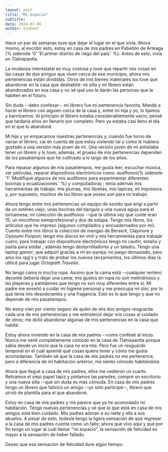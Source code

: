 ```yaml
---
layout: post
title: "Mi espacio"
subtitle:
date: 2024-07-08
author: oiuhukt
---
```


Hace un par de semanas tuve que dejar el lugar en el que vivía.
Ahora mismo, al escribir esto, estoy en casa de mis padres en
Pabellón de Arteaga {% sidenote '0' 'El primer distrito de riego del
país.' %}. Antes de esto, vivía en Tlalnepantla.

La mudanza interestatal es muy costosa y tuve que repartir mis cosas
en las casas de dos amigos que viven cerca de ese municipio, ahora
mis pertenencias están divididas. Otros de mis bienes materiales los
tuve que abandonar en la casa que deshabité: mi silla y mi librero
están abandonados en esa casa y no sé qué uso le darán las personas
que la habiten en el futuro.

Sin duda --debo confesar-- mi librero fue mi pertenencia favorita.
Mandé a hacer el librero con alguien cerca de la casa y, entre mi
hija y yo, lo lijamos y barnizamos. Al principio el librero estaba considerablemente vacío; pensé que tardaría años en llenarlo por completo. Pero ya estaba casi lleno el día en el que lo abandoné.

Mi hija y yo empacamos nuestras pertenencias y, cuando fue turno de
vaciar el librero, caí en cuenta de que estoy viviendo tal y como le
hubiera gustado a una versión más joven de mí. Una versión joven de
mí anhelaba tener un librero y lo tuve; además, el grueso de mis
pertenencias dependen de los pasatiempos que he cultivado a lo largo
de los años.

Para repasar algunos de mis pasatiempos, me gusta leer, escuchar
música, ver películas, reparar dispositivos electrónicos como:  audífonos{% sidenote '1' 'Modifiqué algunos de mis audífonos para
experimentar diferentes bocinas y ecualizaciones.' %} y computadoras
; tenía además mis herramientas de trabajo: mis plumas, mis libretas, mis lapices, mi impresora y, por supuesto, muchos de los libros que poseo son para mi trabajo.

Ahora tengo entre mis pertenencias un equipo de sonido que erigí a
partir de un estéreo viejo, unas bocinas del tianguis y una nueva
aguja para el tornamesa; mi colección de audífonos --que la última
vez que conté eran 15; un micrófono semiprofesional y dos de solapa.
Tengo mis libros, los artículos que he impreso (algunos compilados y
encuadernados por mí). Cuento entre mis libros la colección de
mangas de Berserk, Claymore y _Oyasumi Punpun_; tengo mis discos en
vinil y mis herramientas para trabajar cuero; para trabajar con
dispositivos electrónicos tengo mi cautín, estaño y pasta para soldar
; además tengo destornilladores y un taladro. Tengo una laptop
_gamer_, que adquirí gracias a mi ex-pareja; no juego demasiado,
pero amo los rpg's y trato de probar los nuevos lanzamientos, los
últimos días la utilicé para jugar _Octopath Traveler_.

No tengo cama ni mucha ropa. Asumo que la cama está --cualquier
rentero decente debería dejar una cama; mis gustos en ropa no son
melindrosos y las playeras y pantalones que tengo no son muy
diferentes entre sí. Mi padre me enseñó a cuidar mi higiene personal
y me preocupa mi olor, por lo que tenía mis desodorantes y una
fragancia. Esto es lo que tengo y que no depende de mis pasatiempos.

No estoy cien por ciento seguro de quién de mis dos amigos resguarda
cada una de mis pertenencias y me entristeció dejar mis cosas al
cuidado de otros; me dolió abandonar algunas de mis pertenencias en
la casa que habité.

Estoy ahora viviendo en la casa de mis padres --como confesé al
inicio. Nunca me sentí completamente cómodo en la casa de
Tlalnepantla porque sabía desde un inicio que la casa no era mía.
Pero fue un resguardo temporal en el cuál aprendí qué cosas quiero
tener y cómo me gusta acomodarlas. También sé que la casa de mis
padres no me pertenence, pero a diferencia de mi habitación
anterior, me siento cómodo habitándola.

Ahora que llegué a casa de mis padres, ellos me cedieron un cuarto.
Retiramos el viejo papel tapiz y pintamos las paredes; compré un
escritorio y una nueva silla --que sin duda es más cómoda. En casa
de mis padres tengo un librero que fabricó un amigo --yo sólo
participé--, librero que sirvió de plantilla para el que abandoné.

Estoy en casa de mis padres y me parece que ya he acomodado mi
habitación. Tengo nuevas pertenencias y sé que lo que está en casa
de mis amigos está bien cuidado. Mis padres adoran a su nieta y ella
a sus abuelos. A pesar de esto, todavía tengo la ligera sensación de
que regresar a la casa de mis padres cuenta como un fallo; ahora que
vivo aquí y que por fin tengo un lugar al cuál llamar "mi espacio",
la sensación de felicidad es mayor a la sensación de haber fallado.

Deseo que esa sensación de felicidad dure algún tiempo.
